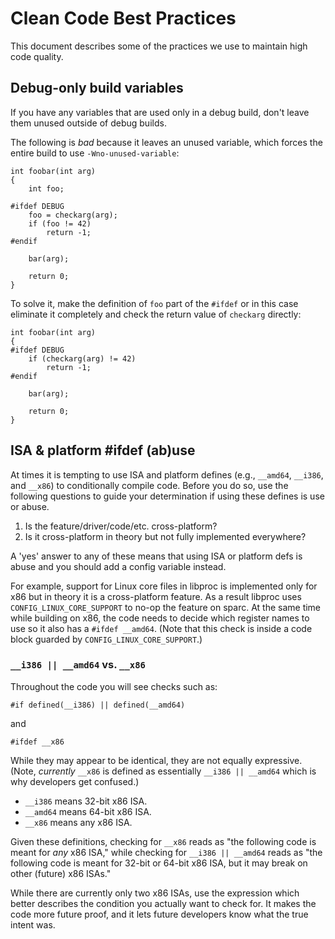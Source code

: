 Clean Code Best Practices
=========================

This document describes some of the practices we use to maintain high code
quality.

Debug-only build variables
--------------------------

If you have any variables that are used only in a debug build, don't leave
them unused outside of debug builds.

The following is *bad* because it leaves an unused variable, which forces
the entire build to use `-Wno-unused-variable`:

```
int foobar(int arg)
{
	int foo;

#ifdef DEBUG
	foo = checkarg(arg);
	if (foo != 42)
		return -1;
#endif

	bar(arg);

	return 0;
}
```

To solve it, make the definition of `foo` part of the `#ifdef` or in this
case eliminate it completely and check the return value of `checkarg`
directly:

```
int foobar(int arg)
{
#ifdef DEBUG
	if (checkarg(arg) != 42)
		return -1;
#endif

	bar(arg);

	return 0;
}
```

ISA & platform #ifdef (ab)use
-----------------------------

At times it is tempting to use ISA and platform defines (e.g., `__amd64`,
`__i386`, and `__x86`) to conditionally compile code.  Before you do so,
use the following questions to guide your determination if using these
defines is use or abuse.

1. Is the feature/driver/code/etc. cross-platform?
2. Is it cross-platform in theory but not fully implemented everywhere?

A 'yes' answer to any of these means that using ISA or platform defs is
abuse and you should add a config variable instead.

For example, support for Linux core files in libproc is implemented only for
x86 but in theory it is a cross-platform feature.  As a result libproc uses
`CONFIG_LINUX_CORE_SUPPORT` to no-op the feature on sparc.  At the same
time while building on x86, the code needs to decide which register names to
use so it also has a `#ifdef __amd64`.  (Note that this check is inside a
code block guarded by `CONFIG_LINUX_CORE_SUPPORT`.)

### `__i386 || __amd64` vs. `__x86`

Throughout the code you will see checks such as:

```
#if defined(__i386) || defined(__amd64)
```

and

```
#ifdef __x86
```

While they may appear to be identical, they are not equally expressive.
(Note, *currently* `__x86` is defined as essentially `__i386 || __amd64`
which is why developers get confused.)

* `__i386` means 32-bit x86 ISA.
* `__amd64` means 64-bit x86 ISA.
* `__x86` means any x86 ISA.

Given these definitions, checking for `__x86` reads as "the following code
is meant for *any* x86 ISA,"  while checking for `__i386 || __amd64` reads
as "the following code is meant for 32-bit or 64-bit x86 ISA, but it may
break on other (future) x86 ISAs."

While there are currently only two x86 ISAs, use the expression which better
describes the condition you actually want to check for.  It makes the code
more future proof, and it lets future developers know what the true intent
was.
